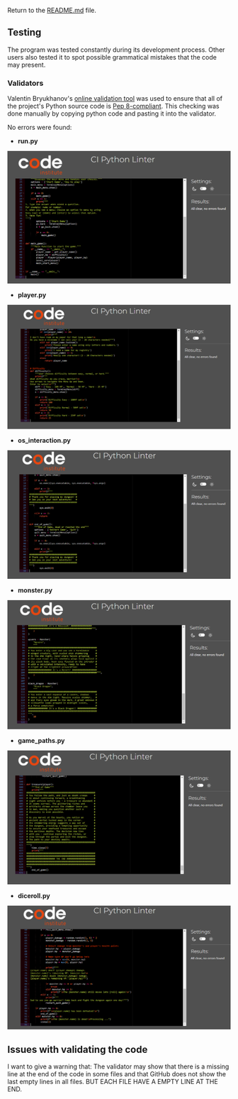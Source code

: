 Return to the [README.md](README.md) file.

## Testing

The program was tested constantly during its development process.
Other users also tested it to spot possible grammatical mistakes that the code may present.

### Validators

Valentin Bryukhanov's [online validation tool](http://pep8online.com/) was used to ensure that all of the project's Python source code is [Pep 8-compliant](https://legacy.python.org/dev/peps/pep-0008/). This checking was done manually by copying python code and pasting it into the validator.

No errors were found:

- **run.py**

![Python Validator](documentation/pep8_validator/pep8_run.png)

- **player.py**

![Python Validator](documentation/pep8_validator/pep8_player.png)

- **os_interaction.py**

![Python Validator](documentation/pep8_validator/pep8_os_interaction.png)

- **monster.py**

![Python Validator](documentation/pep8_validator/pep8_monster.png)

- **game_paths.py**

![Python Validator](documentation/pep8_validator/pep8_game_paths.png)

- **diceroll.py**

![Python Validator](documentation/pep8_validator/pep8_diceroll.png)


## Issues with validating the code

I want to give a warning that:
The validator may show that there is a missing line at the end of the code in some files
and that GitHub does not show the last empty lines in all files. 
BUT EACH FILE HAVE A EMPTY LINE AT THE END.